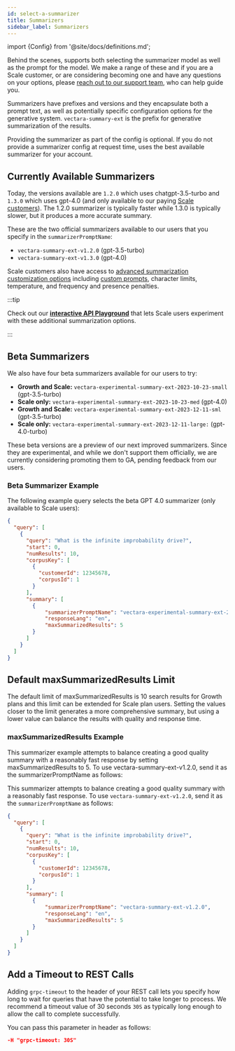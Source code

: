 ```yaml
---
id: select-a-summarizer
title: Summarizers
sidebar_label: Summarizers
---
```


import {Config} from '@site/docs/definitions.md';

Behind the scenes, <Config v="names.product"/> supports both selecting the
summarizer model as well as the prompt for the model. We make a range of these 
and if you are a Scale customer, or are considering becoming one and have 
any questions on your options, please
[reach out to our support team](https://vectara.com/contact-us/), who can help
guide you.

Summarizers have prefixes and versions and they encapsulate both a prompt text, 
as well as potentially specific configuration options for the generative 
system. `vectara-summary-ext` is the prefix for generative summarization of 
the results.

Providing the summarizer as part of the config is optional. If you do not 
provide a summarizer config at request time, <Config v="names.product"/> uses 
the best available summarizer for your account.

## Currently Available Summarizers

Today, the versions available are `1.2.0` which uses chatgpt-3.5-turbo 
and `1.3.0` which uses gpt-4.0 (and only available to our paying [Scale 
customers](https://vectara.com/pricing/)). The 1.2.0 summarizer is typically faster while 1.3.0 is typically 
slower, but it produces a more accurate summary.

These are the two official summarizers available to our users that you specify 
in the `summarizerPromptName`:

* `vectara-summary-ext-v1.2.0` (gpt-3.5-turbo)
* `vectara-summary-ext-v1.3.0` (gpt-4.0)

Scale customers also have 
access to [advanced summarization customization options](/docs/api-reference/search-apis/search#advanced-summarization-customization-options) including 
[custom prompts](/docs/prompts/vectara-prompt-engine), character limits, temperature, and frequency and presence penalties.

:::tip

Check out our [**interactive API Playground**](/docs/rest-api/query) that lets Scale users experiment 
with these additional summarization options.

:::

## Beta Summarizers

We also have four beta summarizers available for our users to try:

* **Growth and Scale:** `vectara-experimental-summary-ext-2023-10-23-small` (gpt-3.5-turbo)
* **Scale only:** `vectara-experimental-summary-ext-2023-10-23-med` (gpt-4.0)
* **Growth and Scale:** `vectara-experimental-summary-ext-2023-12-11-sml` (gpt-3.5-turbo)
* **Scale only:** `vectara-experimental-summary-ext-2023-12-11-large:` (gpt-4.0-turbo)

These beta versions are a preview of our next improved summarizers. Since 
they are experimental, and while we don't support them officially, we are 
currently considering promoting them to GA, pending feedback from our users.

### Beta Summarizer Example

The following example query selects the beta GPT 4.0 summarizer (only 
available to Scale users):

```json showLineNumbers title="https://api.vectara.io/v1/query"
{
  "query": [
    {
      "query": "What is the infinite improbability drive?",
      "start": 0,
      "numResults": 10,
      "corpusKey": [
        {
          "customerId": 12345678,
          "corpusId": 1
        }
      ],
      "summary": [
        {
            "summarizerPromptName": "vectara-experimental-summary-ext-2023-10-23-med",
            "responseLang": "en",
            "maxSummarizedResults": 5
        }
      ]
    }
  ]
}
```
## Default maxSummarizedResults Limit

The default limit of maxSummarizedResults is 10 search results for Growth 
plans and this limit can be extended for Scale plan users. Setting the values 
closer to the limit generates a more comprehensive summary, but using a lower 
value can balance the results with quality and response time.

### maxSummarizedResults Example

This summarizer example attempts to balance creating a good quality summary 
with a reasonably fast response by setting maxSummarizedResults to 5. To use 
vectara-summary-ext-v1.2.0, send it as the summarizerPromptName as follows:

This summarizer attempts to balance creating a good quality summary with a
reasonably fast response.  To use `vectara-summary-ext-v1.2.0`, send it as
the `summarizerPromptName` as follows:

```json showLineNumbers title="https://api.vectara.io/v1/query"
{
  "query": [
    {
      "query": "What is the infinite improbability drive?",
      "start": 0,
      "numResults": 10,
      "corpusKey": [
        {
          "customerId": 12345678,
          "corpusId": 1
        }
      ],
      "summary": [
        {
            "summarizerPromptName": "vectara-summary-ext-v1.2.0",
            "responseLang": "en",
            "maxSummarizedResults": 5
        }
      ]
    }
  ]
}
```

## Add a Timeout to REST Calls

Adding `grpc-timeout` to the header of your REST call lets you specify how 
long to wait for queries that have the potential to take longer to process. We 
recommend a timeout value of 30 seconds `30S` as typically long enough to 
allow the call to complete successfully.

You can pass this parameter in header as follows:

```json
-H "grpc-timeout: 30S" 
```

